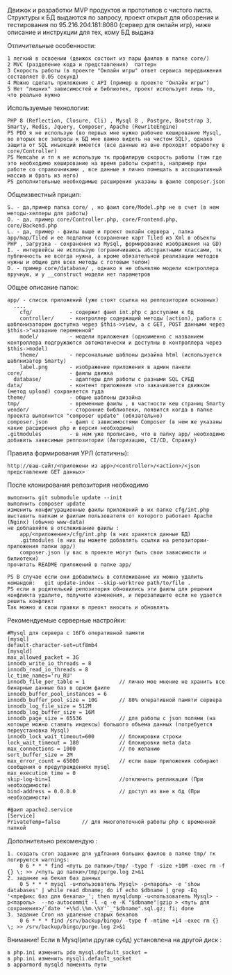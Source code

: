 Движок и разработки MVP продуктов и прототипов с чистого листа.
Структуры к БД выдаются по запросу, проект открыт для обозрения и тестирования по 95.216.204.181:8080 (сервер для онлайн игр), ниже описание и инструкции для тех, кому БД выдана 	

Отличительные особенности:

	1 легкий в освоении (движок состоит из пары фаилов в папке core/)
	2 MVC (разделение кода и представления)  паттерн
	3 Скорость работы (в проекте "Онлайн игры" ответ сервиса передвижения составляет 0.05 секунд)
	4 Можно сделать приложения с API (пример в проекте "Онлайн игры")	
	5 Нет "лишних" зависимостей и библиотек, проект использует лишь то, что реально нужно

Используемые технологии:

	PHP 8 (Reflection, Closure, Cli) , Mysql 8 , Postgre, Bootstrap 3, Smarty, Redis, Jquery, Composer, Apache (RewriteEngine)
	PS PDO я не использую (во первых мне нужно рабочее кеширование Mysql, во вторых все запросы к БД мне важно видеть на чистом SQL), однако защита от SQL инъекций имеется (все данные из вне проходят обработку в core/Controller)
	PS Memcahe и тп я не использую тк профилирую скорость работы (там где это необходимо кеширование на время работы скрипта, например при работе со справочниками , все данные я лично помещать в ассоциативный массив и брать из него)
	PS дополнительные необходимые расширения указаны в фаиле composer.json	

Общеизвестный прицип:

	S. - да,пример папка core/ , но фаил core/Model.php не в счет (в нем методы-хелперы для работы)
	O. - да, пример core/Controller.php, core/Frontend.php, core/Backend.php 
	L. - да, пример - фаилы выше и проект онлайн сервера , папка app/map/Tiled и ее подпапки (сохранение карт Tiled из Xml в объекты PHP , загрузка - сохранения из Mysql, формирование изображения на GD)
	I. - интервейсы не использую (ограничиваюсь абстрактными классами, тк публичность не всегда нужна, а кроме обязательной реализации методов нужны и общие для всех методы с готовым телом)
	D. - пример core/database/ , однако я не объявляю модели контроллера вручную, и у __construct модели нет параметров

Общее описание папок:

	app/ - список приложений (уже стоят ссылка на реппозитории основных)
	  ....
		cfg/			- содержит фаил int.php с доступами к бд
		controller/		- контроллер содержащий методы (action), работа с шаблонизатором доступна через $this->view, а с GET, POST данными через $this->"название переменной"
		model/			- модели приложения (одноименно с названием контроллера подгружаются автоматически и доступны в контроллера через $this->model)
		theme/			- персональные шаблоны дизайна html (используется шаблнизатор Smarty)
		label.png		- изображение приложения в админ панели
	core/ 				- фаилы движка
	  database/			- адаптеры для работы с разными SQL СУБД
	data/ 				- контент приложения что закачивается движком (метод upload) сохраняется туда
	theme/ 				- общие шаблоны дизайна
	tmp/ 				- временные фаилы , в частности кеш страниц Smarty
	vendor/ 			- сторонние библиотеки, появится когда в папке проекта выполнится "composer update" (обязательно)
	composer.json		- фаил с зависимостями Composer (в нем же указаны какие расширения php и версия необходимы)
	.gitmodules			- в нем уже прописано, что в папку app/ необходимо добавить зависимые реппозитории (Авторизацию, CI/CD, Справку)
	
Правила формирования УРЛ (статичны):

	http://ваш-сайт/<приложени из app>/<controller>/<action>/<json представление GET данных>	
	
После клонирования репозитория необходимо

	выполнить git submodule update --init
	выполнить composer update
	изменить конфигурационные фаилы приложений в их папке cfg/int.php
	выставить папкам и фаилам пользователя от которого работает Apache (Nginx) (обычно www-data)
	не доблавяйте в отслеживание фаилы :
		app/<приложение>/cfg/int.php (в них хранятся данные БД)
		.gitmodules (в них вы можете добавлять ссылки на репозитории-приложения папки app/)
		composer.json (у вас в проекте могут быть свои зависимости и билиотеки)
	прочитать README приложений в папке app/	
		
	PS В случае если они добавились в сотлеживание их можно удалить командой:	git update-index --skip-worktree path/to/file .
	PS если в родителький репозитория обновились эти фаилы для решения конфликта удалите, получите изменения, и перезапишите если не удается решить конфликт 
	Так можно и свои правки в преокт вносить и обновлять

Рекомендуемые серверные настройки: 

	#Mysql для сервера с 16Гб оперативной памяти
	[mysql]
	default-character-set=utf8mb4
	[mysqld]
	max_allowed_packet = 3G
	innodb_write_io_threads = 8
	innodb_read_io_threads = 8
	lc_time_names='ru_RU'
	innodb_file_per_table = 1			// лично мое мнение не хранить все бинарные данные баз в одном фаиле
	innodb_buffer_pool_instances = 6
	innodb_buffer_pool_size = 10G		// 80% оперативной памяти сервера
	innodb_log_file_size = 512M
	innodb_log_buffer_size = 16M
	innodb_page_size = 65536			// для работы с json полями (на котоыре можно ставить индексы) большого объема данных (потребуется переустановка Mysql)
	innodb_lock_wait_timeout=600		// блокировки строки
	lock_wait_timeout = 180				// блокировки meta data
	max_connections = 1000				// по желанию
	sort_buffer_size = 2M
	max_error_count = 65000				// если ваши приложения собирают сообщения о предупреждениях mysql
	max_execution_time = 0				
	skip-log-bin=1						//отключить репликации (При необходимости) 
	bind-address = 0.0.0.0				// доступ из вне к бд (При необходимости)

	#фаил apache2.service
	[Service]
	PrivateTemp=false		// для многопоточной работы php с временной папкой

Дополнительно рекомендую :

	1. создать cron задание для удfлания больших фаилов в папке tmp/ тк логируются warnings:
		0 6 * * * find <путь до папки>/tmp/ -type f -size +10M -exec rm -f {} \; >> /<путь до папки>/tmp/purge.log 2>&1
	2. задание на бекап баз данных 
		0 5 * * * mysql -u<пользователь Mysql> -p<пароль> -e 'show databases' | while read dbname; do if echo $dbname | grep -Eq '<префикс баз для бекапа>_'; then mysqldump -u<пользователь Mysql> -p<пароль>  --no-autocommit -l -q -e -K "$dbname"|gzip > <путь для сохранения>/`date '+\%d.\%m.\%Y'`_"$dbname".sql.gz; fi; done
	3. задание Cron на удаление старых бекапов
		0 6 * * * find /srv/backup/bingo/ -type f -mtime +14 -exec rm {} \; >> /srv/backup/bingo/purge.log 2>&1


Внимание! Если в Mysql(или другая субд) установлена на другой диск :

	в php.ini изменить pdo_mysql.default_socket = 
	в php.ini изменить mysqli.default_socket
	в apparmord mysqld поменять пути